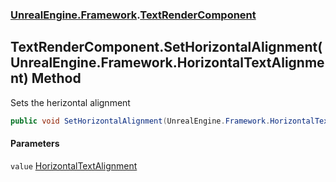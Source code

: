 ### [UnrealEngine.Framework](./UnrealEngine-Framework.md 'UnrealEngine.Framework').[TextRenderComponent](./TextRenderComponent.md 'UnrealEngine.Framework.TextRenderComponent')
## TextRenderComponent.SetHorizontalAlignment(UnrealEngine.Framework.HorizontalTextAlignment) Method
Sets the herizontal alignment  
```csharp
public void SetHorizontalAlignment(UnrealEngine.Framework.HorizontalTextAlignment value);
```
#### Parameters
<a name='UnrealEngine-Framework-TextRenderComponent-SetHorizontalAlignment(UnrealEngine-Framework-HorizontalTextAlignment)-value'></a>
`value` [HorizontalTextAlignment](./HorizontalTextAlignment.md 'UnrealEngine.Framework.HorizontalTextAlignment')  
  
